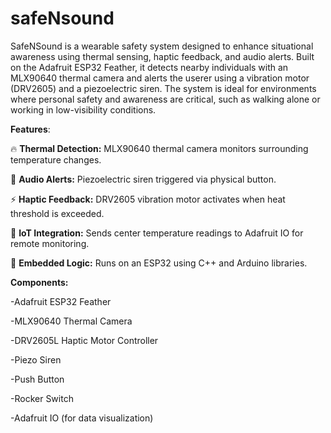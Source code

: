 # safeNsound

SafeNSound is a wearable safety system designed to enhance situational awareness using thermal sensing, haptic feedback, and audio alerts. Built on the Adafruit ESP32 Feather, it detects nearby individuals with an MLX90640 thermal camera and alerts the userer using a vibration motor (DRV2605) and a piezoelectric siren. The system is ideal for environments where personal safety and awareness are critical, such as walking alone or working in low-visibility conditions.

**Features**:

🔥 **Thermal Detection:** MLX90640 thermal camera monitors surrounding temperature changes.

🛑 **Audio Alerts:** Piezoelectric siren triggered via physical button.

⚡ **Haptic Feedback:** DRV2605 vibration motor activates when heat threshold is exceeded.

📡 **IoT Integration:** Sends center temperature readings to Adafruit IO for remote monitoring.

🧠 **Embedded Logic:** Runs on an ESP32 using C++ and Arduino libraries.

**Components:**

-Adafruit ESP32 Feather

-MLX90640 Thermal Camera

-DRV2605L Haptic Motor Controller

-Piezo Siren

-Push Button

-Rocker Switch

-Adafruit IO (for data visualization)
